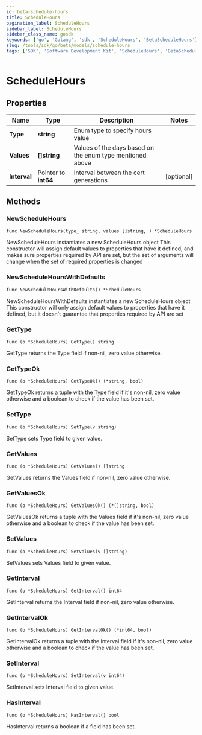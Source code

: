```yaml
---
id: beta-schedule-hours
title: ScheduleHours
pagination_label: ScheduleHours
sidebar_label: ScheduleHours
sidebar_class_name: gosdk
keywords: ['go', 'Golang', 'sdk', 'ScheduleHours', 'BetaScheduleHours'] 
slug: /tools/sdk/go/beta/models/schedule-hours
tags: ['SDK', 'Software Development Kit', 'ScheduleHours', 'BetaScheduleHours']
---
```


# ScheduleHours

## Properties

Name | Type | Description | Notes
------------ | ------------- | ------------- | -------------
**Type** | **string** | Enum type to specify hours value | 
**Values** | **[]string** | Values of the days based on the enum type mentioned above | 
**Interval** | Pointer to **int64** | Interval between the cert generations | [optional] 

## Methods

### NewScheduleHours

`func NewScheduleHours(type_ string, values []string, ) *ScheduleHours`

NewScheduleHours instantiates a new ScheduleHours object
This constructor will assign default values to properties that have it defined,
and makes sure properties required by API are set, but the set of arguments
will change when the set of required properties is changed

### NewScheduleHoursWithDefaults

`func NewScheduleHoursWithDefaults() *ScheduleHours`

NewScheduleHoursWithDefaults instantiates a new ScheduleHours object
This constructor will only assign default values to properties that have it defined,
but it doesn't guarantee that properties required by API are set

### GetType

`func (o *ScheduleHours) GetType() string`

GetType returns the Type field if non-nil, zero value otherwise.

### GetTypeOk

`func (o *ScheduleHours) GetTypeOk() (*string, bool)`

GetTypeOk returns a tuple with the Type field if it's non-nil, zero value otherwise
and a boolean to check if the value has been set.

### SetType

`func (o *ScheduleHours) SetType(v string)`

SetType sets Type field to given value.


### GetValues

`func (o *ScheduleHours) GetValues() []string`

GetValues returns the Values field if non-nil, zero value otherwise.

### GetValuesOk

`func (o *ScheduleHours) GetValuesOk() (*[]string, bool)`

GetValuesOk returns a tuple with the Values field if it's non-nil, zero value otherwise
and a boolean to check if the value has been set.

### SetValues

`func (o *ScheduleHours) SetValues(v []string)`

SetValues sets Values field to given value.


### GetInterval

`func (o *ScheduleHours) GetInterval() int64`

GetInterval returns the Interval field if non-nil, zero value otherwise.

### GetIntervalOk

`func (o *ScheduleHours) GetIntervalOk() (*int64, bool)`

GetIntervalOk returns a tuple with the Interval field if it's non-nil, zero value otherwise
and a boolean to check if the value has been set.

### SetInterval

`func (o *ScheduleHours) SetInterval(v int64)`

SetInterval sets Interval field to given value.

### HasInterval

`func (o *ScheduleHours) HasInterval() bool`

HasInterval returns a boolean if a field has been set.


